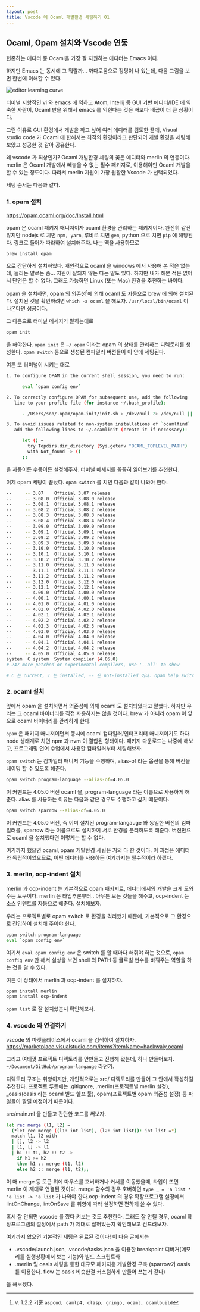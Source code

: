 ```yaml
---
layout: post
title: Vscode 에 Ocaml 개발환경 세팅하기 01
---
```


## Ocaml, Opam 설치와 Vscode 연동

현존하는 에디터 중 Ocaml을 가장 잘 지원하는 에디터는 Emacs 이다.

하지만 Emacs 는 동시에 그 뭐랄까... 까다로움으로 정평이 나 있는데, 다음 그림을 보면 한번에 이해할 수 있다.

![editor learning curve](https://i.stack.imgur.com/phbAr.png)

터미널 지향적인 vi 와 emacs 에 약하고 Atom, Intellij 등 GUI 기반 에디터/IDE 에 익숙한 사람이, Ocaml 만을 위해서 emacs 를 익힌다는 것은 배보다 배꼽이 더 큰 상황이다.

그런 이유로 GUI 환경에서 개발을 하고 싶어 여러 에디터를 검토한 끝에, Visual studio code 가 Ocaml 에 한해서는 최적의 환경이라고 판단되어 개발 환경을 세팅해 보았고 성공한 것 같아 공유한다.

왜 vscode 가 최상인가? Ocaml 개발환경 세팅의 꽃은 에디터와 merlin 의 연동이다. merlin 은 Ocaml 개발에서 빼놓을 수 없는 필수 패키지로, 이용해야만 Ocaml 개발을 할 수 있는 정도이다. 따라서 merlin 지원이 가장 원활한 Vscode 가 선택되었다.

세팅 순서는 다음과 같다.

### 1. opam 설치

<https://opam.ocaml.org/doc/Install.html>

opam 은 ocaml 패키지 매니저이자 ocaml 환경을 관리하는 패키지이다. 완전히 같진 않지만 nodejs 로 치면 `npm, yarn`, 루비로 치면 `gem`, python 으로 치면 `pip` 에 해당된다. 링크로 들어가 따라하여 설치해주자. 나는 맥을 사용하므로

```sh
brew install opam
```

으로 간단하게 설치하였다. 개인적으로 ocaml 을 windows 에서 사용해 본 적은 없는데, 들리는 말로는 좀... 지원이 잘되지 않는 다는 말도 있다. 하지만 내가 해본 적은 없어서 단언은 할 수 없다. 그래도 가능하면 Linux (또는 Mac) 환경을 추천하는 바이다.

opam 을 설치하면, opam 의 의존성[^1]에 의해 ocaml 도 자동으로 brew 에 의해 설치된다. 설치된 것을 확인하려면 `which -a ocaml` 을 해보자. `/usr/local/bin/ocaml` 이 나온다면 성공이다.

그 다음으로 터미널 메세지가 말하는대로

```sh
opam init
```

을 해야한다. `opam init` 은 `~/.opam` 이라는 opam 의 상태를 관리하는 디렉토리를 생성한다. `opam switch` 등으로 생성된 컴파일러 버젼들이 이 안에 세팅된다.

여튼 또 터미널이 시키는 대로

```sh
1. To configure OPAM in the current shell session, you need to run:

      eval `opam config env`

2. To correctly configure OPAM for subsequent use, add the following
   line to your profile file (for instance ~/.bash_profile):

      . /Users/soo/.opam/opam-init/init.sh > /dev/null 2> /dev/null || true

3. To avoid issues related to non-system installations of `ocamlfind`
   add the following lines to ~/.ocamlinit (create it if necessary):

      let () =
        try Topdirs.dir_directory (Sys.getenv "OCAML_TOPLEVEL_PATH")
        with Not_found -> ()
      ;;
```

을 자동이든 수동이든 설정해주자. 터미널 메세지를 꼼꼼히 읽어보기를 추천한다.

이제 opam 세팅이 끝났다. `opam switch` 를 치면 다음과 같이 나와야 한다.

```sh
--     -- 3.07    Official 3.07 release
--     -- 3.08.0  Official 3.08.0 release
--     -- 3.08.1  Official 3.08.1 release
--     -- 3.08.2  Official 3.08.2 release
--     -- 3.08.3  Official 3.08.3 release
--     -- 3.08.4  Official 3.08.4 release
--     -- 3.09.0  Official 3.09.0 release
--     -- 3.09.1  Official 3.09.1 release
--     -- 3.09.2  Official 3.09.2 release
--     -- 3.09.3  Official 3.09.3 release
--     -- 3.10.0  Official 3.10.0 release
--     -- 3.10.1  Official 3.10.1 release
--     -- 3.10.2  Official 3.10.2 release
--     -- 3.11.0  Official 3.11.0 release
--     -- 3.11.1  Official 3.11.1 release
--     -- 3.11.2  Official 3.11.2 release
--     -- 3.12.0  Official 3.12.0 release
--     -- 3.12.1  Official 3.12.1 release
--     -- 4.00.0  Official 4.00.0 release
--     -- 4.00.1  Official 4.00.1 release
--     -- 4.01.0  Official 4.01.0 release
--     -- 4.02.0  Official 4.02.0 release
--     -- 4.02.1  Official 4.02.1 release
--     -- 4.02.2  Official 4.02.2 release
--     -- 4.02.3  Official 4.02.3 release
--     -- 4.03.0  Official 4.03.0 release
--     -- 4.04.0  Official 4.04.0 release
--     -- 4.04.1  Official 4.04.1 release
--     -- 4.04.2  Official 4.04.2 release
--     -- 4.05.0  Official 4.05.0 release
system  C system  System compiler (4.05.0)
# 247 more patched or experimental compilers, use '--all' to show

# C 는 current, I 는 installed, -- 은 not-installed 이다. opam help switch 참고.
```

### 2. ocaml 설치

앞에서 opam 을 설치하면서 의존성에 의해 ocaml 도 설치되었다고 말헀다. 하지만 우리는 그 ocaml 바이너리를 직접 사용하지는 않을 것이다. brew 가 아니라 opam 이 앞으로 ocaml 바이너리를 관리하게 한다.

`opam` 은 패키지 매니저이면서 동시에 ocaml 컴파일러/인터프리터 매니저이기도 하다. node 생태계로 치면 npm 과 nvm 이 결합된 형태이다. 패키지 다운로드는 나중에 해보고, 프로그래밍 언어 수업에서 사용할 컴파일러부터 세팅해보자.

`opam switch` 는 컴파일러 매니저 기능을 수행하며, alias-of 라는 옵션을 통해 버전을 네이밍 할 수 있도록 해준다.

```sh
opam switch program-language --alias-of=4.05.0
```

이 커맨드는 4.05.0 버전 ocaml 을, program-language 라는 이름으로 사용하게 해준다. alias 를 사용하는 이유는 다음과 같은 경우도 수행하고 싶기 떄문이다.

```sh
opam switch sparrow --alias-of=4.05.0
```

이 커맨드는 4.05.0 버전, 즉 이미 설치된 program-langauge 와 동일한 버전의 컴파일러를, sparrow 라는 이름으로도 설치하여 서로 환경을 분리하도록 해준다. 버전만으로 ocaml 을 설치했다면 이렇게는 할 수 없다.

여기까지 했으면 ocaml, opam 개발환경 세팅은 거의 다 한 것이다. 이 과정은 에디터와 독립적이었으므로, 어떤 에디터를 사용하든 여기까지는 필수적이라 하겠다.

### 3. merlin, ocp-indent 설치

merlin 과 ocp-indent 는 기본적으로 opam 패키지로, 에디터에서의 개발을 크게 도와주는 도구이다. merlin 은 타입추론부터.. 아무튼 모든 것들을 해주고, ocp-indent 는 소스 인덴트를 자동으로 해준다. 설치해보자.

우리는 프로젝트별로 opam switch 로 환경을 격리했기 때문에, 기본적으로 그 환경으로 진입하여 설치해 주어야 한다.

```sh
opam switch program-language
eval `opam config env`
```

여기서 `eval opam config env` 은 switch 를 할 때마다 해줘야 하는 것으로, `opam config env` 만 해서 실상을 보면 shell 의 PATH 등 글로벌 변수를 바꿔주는 역할을 하는 것을 알 수 있다.

여튼 이 상태에서 merlin 과 ocp-indent 를 설치하자.

```sh
opam install merlin
opam install ocp-indent
```

`opam list` 로 잘 설치했는지 확인해보자.

### 4. vscode 와 연결하기

vscode 의 마켓플레이스에서 ocaml 을 검색하여 설치하자.
<https://marketplace.visualstudio.com/items?itemName=hackwaly.ocaml>

그리고 여태껏 프로젝트 디렉토리를 안만들고 진행해 왔는데, 하나 만들어보자. `~/Document/GitHub/program-langauge` 라던가.

디렉토리 구조는 취향이지만, 개인적으로는 src/ 디렉토리를 만들어 그 안에서 작성하길 추천한다. 프로젝트 루트에는 .gitignore, .merlin(프로젝트별 merlin 설정), _oasis(oasis 라는 ocaml 빌드 헬프 툴), opam(프로젝트별 opam 의존성 설정) 등 파일들이 깔릴 예정이기 때문이다.

src/main.ml 을 만들고 간단한 코드를 써보자.

```sh
let rec merge (l1, l2) =
  (*let rec merge ((l1: int list), (l2: int list)): int list =*)
  match l1, l2 with
  | [], l2 -> l2
  | l1, [] -> l1
  | h1 :: t1, h2 :: t2 ->
    if h1 >= h2
    then h1 :: merge (t1, l2)
    else h2 :: merge (l1, t2);;
```

이 때 merge 등 토큰 위에 마우스를 호버하거나 커서를 이동했을때, 타입이 뜨면 merlin 이 제대로 연결된 것이다. merge 함수의 경우 호버하면 `type _ = 'a list * 'a list -> 'a list` 가 나와야 한다.ocp-indent 의 경우 확장프로그램 설정에서 lintOnChange, lintOnSave 를 취향에 따라 설정하면 편하게 쓸 수 있다.

혹시 잘 안되면 vscode 를 껐다 켜보는 것도 추천한다. 그래도 잘 안될 경우, ocaml 확장프로그램의 설정에서 path 가 제대로 잡혀있는지 확인해보고 건드려보자.

여기까지 왔으면 기본적인 세팅은 완료된 것이다! 이 다음 글에서는

- .vscode/launch.json, .vscode/tasks.json 을 이용한 breakpoint 디버거(메모리를 실행상황에서 보는 기능)와 빌드 스크립트화
- .merlin 및 oasis 세팅을 통한 대규모 패키지용 개발환경 구축 (sparrow가 oasis 를 이용한다. flow 는 oasis 비슷한걸 커스텀하게 만들어 쓰는거 같다)

을 해보겠다.

[^1]: v. 1.2.2 기준 `aspcud, camlp4, clasp, gringo, ocaml, ocamlbuild`
